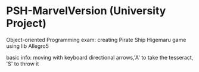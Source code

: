 # PSH-MarvelVersion (University Project)
Object-oriented Programming exam: creating Pirate Ship Higemaru game using lib Allegro5

basic info: moving with keyboard directional arrows,'A' to take the tesseract, 'S' to throw it
